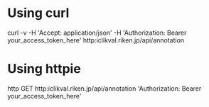 # Using curl
curl -v -H 'Accept: application/json' -H 'Authorization: Bearer your_access_token_here' http&#58;iclikval.riken.jp/api/annotation 

# Using httpie
http GET http&#58;iclikval.riken.jp/api/annotation 'Authorization: Bearer your_access_token_here'
